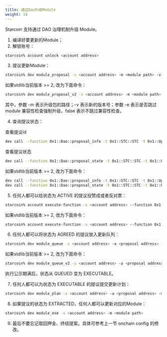 ```yaml
---
title: 通过Dao升级Module
weight: 14
---
```

Starcoin 支持通过 DAO 治理机制升级 Module。

<!--more-->
1. 编译好要更新的Module；
2. 解锁账号：

```bash
starcoin% account unlock <account address>
```

3. 提议更新Module：

```bash
starcoin% dev module_proposal -s <account address> -m <module path> -v <version>
```
如果stdlib当前版本 >= 2, 改为下面命令：

```bash
starcoin% dev module_proposal_v2 -s <account address> -m <module path> -v <version> -e false
```
其中，参数 -m 表示升级包的路径；-v 表示新的版本号；参数 -e 表示是否跳过 module 兼容性检查强制升级，false 表示不跳过兼容性检查。

4. 查询提议状态：

查看提议id
```bash
dev call --function 0x1::Dao::proposal_info -t 0x1::STC::STC -t 0x1::UpgradeModuleDaoProposal::UpgradeModule --arg <proposal address>
```
查看提议状态
```bash
dev call --function 0x1::Dao::proposal_state -t 0x1::STC::STC -t 0x1::UpgradeModuleDaoProposal::UpgradeModule --arg <proposal address> --arg <proposal_id>
```

如果stdlib当前版本 >= 2, 改为下面命令：

```bash
dev call --function 0x1::Dao::proposal_info -t 0x1::STC::STC -t 0x1::UpgradeModuleDaoProposal::UpgradeModuleV2 --arg <proposal address>
dev call --function 0x1::Dao::proposal_state -t 0x1::STC::STC -t 0x1::UpgradeModuleDaoProposal::UpgradeModuleV2 --arg <proposal address> --arg <proposal_id>
```

5. 任何人都可以给状态为 ACTIVE 的提议投赞成或者反对票：
```bash
starcoin% account execute-function -s <account address> --function 0x1::DaoVoteScripts::cast_vote -t 0x1::STC::STC -t 0x1::UpgradeModuleDaoProposal::UpgradeModule <proposal address> --arg <proposal_id> --arg true --arg 2000000000000000u128
```
如果stdlib当前版本 >= 2, 改为下面命令：
```bash
starcoin% account execute-function -s <account address> --function 0x1::DaoVoteScripts::cast_vote -t 0x1::STC::STC -t 0x1::UpgradeModuleDaoProposal::UpgradeModuleV2 <proposal address> --arg <proposal_id> --arg true --arg 2000000000000000u128
```

6. 任何人都可以将状态为 AGREED 的提议放入更新队列：
```bash
starcoin% dev module_queue -s <account address> -a <proposal address> -m <proposal_id>
```
如果stdlib当前版本 >= 2, 改为下面命令：
```bash
starcoin% dev module_queue_v2 -s <account address> -a <proposal address> -m <proposal_id>
```

执行公示期满后，状态从 QUEUED 变为 EXECUTABLE。

7. 任何人都可以为状态为 EXECUTABLE 的提议提交更新计划：
```bash
starcoin% dev module_plan -s <account address> -a <proposal address> -m <proposal_id>
```

8. 如果提议的状态为 EXTRACTED，任何人都可以更新对应的Module：
```bash
starcoin% dev module_exe -s <account address> -m <module path>
```

9. 最后不要忘记取回押金、终结提案。具体可参考上一节 onchain config 的修改。